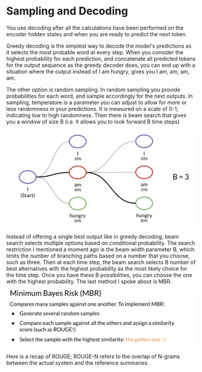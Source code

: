 # Sampling and Decoding

You use decoding after all the calculations have been performed on the encoder hidden states and when you are ready to predict the next token. 

Greedy decoding is the simplest way to decode the model's predictions as it selects the most probable word at every step.  When you consider the highest probability for each prediction, and concatenate all predicted tokens for the output sequence as the greedy decoder does, you can end up with a situation where the output instead of I am hungry, gives you I am, am, am, am.

The other option is random sampling. In random sampling you provide probabilities for each word, and sample accordingly for the next outputs. In sampling, temperature is a parameter you can adjust to allow for more or less randomness in your predictions. It is measured on a scale of 0-1, indicating low to high randomness. Then there is beam search that gives you a window of size B (i.e. it allows you to look forward B time steps)

![](TeJgz-JMRLuiYM_iTPS7WA_cc52b598f5444c52a7058b9e0994cc8d_Screen-Shot-2020-12-.png)

Instead of offering a single best output like in greedy decoding, beam search selects multiple options based on conditional probability. The search restriction I mentioned a moment ago is the beam width parameter B, which limits the number of branching paths based on a number that you choose, such as three. Then at each time step, the beam search selects B number of best alternatives with the highest probability as the most likely choice for the time step. Once you have these B possibilities, you can choose the one with the highest probability. The last method I spoke about is MBR. 

![](vttUWnVkQIWbVFp1ZKCF2w_1b9f0babae364c5291f748fe794a8b40_Screen-Shot-2020-12-.png)

Here is a recap of ROUGE; ROUGE-N refers to the overlap of N-grams between the actual system and the reference summaries. 